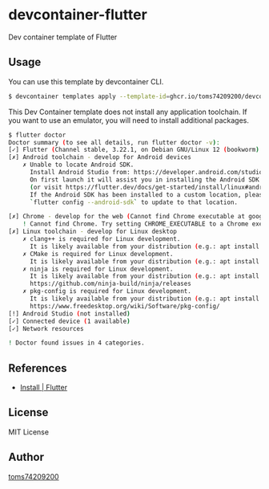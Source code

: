 # devcontainer-flutter

Dev container template of Flutter

## Usage

You can use this template by devcontainer CLI.

```bash
$ devcontainer templates apply --template-id=ghcr.io/toms74209200/devcontainer-flutter/flutter
```

This Dev Container template does not install any application toolchain. If you want to use an emulator, you will need to install additional packages.

```bash
$ flutter doctor
Doctor summary (to see all details, run flutter doctor -v):
[✓] Flutter (Channel stable, 3.22.1, on Debian GNU/Linux 12 (bookworm) 5.15.146.1-microsoft-standard-WSL2, locale en_US)
[✗] Android toolchain - develop for Android devices
    ✗ Unable to locate Android SDK.
      Install Android Studio from: https://developer.android.com/studio/index.html
      On first launch it will assist you in installing the Android SDK components.
      (or visit https://flutter.dev/docs/get-started/install/linux#android-setup for detailed instructions).
      If the Android SDK has been installed to a custom location, please use
      `flutter config --android-sdk` to update to that location.

[✗] Chrome - develop for the web (Cannot find Chrome executable at google-chrome)
    ! Cannot find Chrome. Try setting CHROME_EXECUTABLE to a Chrome executable.
[✗] Linux toolchain - develop for Linux desktop
    ✗ clang++ is required for Linux development.
      It is likely available from your distribution (e.g.: apt install clang), or can be downloaded from https://releases.llvm.org/
    ✗ CMake is required for Linux development.
      It is likely available from your distribution (e.g.: apt install cmake), or can be downloaded from https://cmake.org/download/
    ✗ ninja is required for Linux development.
      It is likely available from your distribution (e.g.: apt install ninja-build), or can be downloaded from
      https://github.com/ninja-build/ninja/releases
    ✗ pkg-config is required for Linux development.
      It is likely available from your distribution (e.g.: apt install pkg-config), or can be downloaded from
      https://www.freedesktop.org/wiki/Software/pkg-config/
[!] Android Studio (not installed)
[✓] Connected device (1 available)
[✓] Network resources

! Doctor found issues in 4 categories.
```

## References

- [Install | Flutter](https://docs.flutter.dev/get-started/install)

## License

MIT License

## Author

[toms74209200](<https://github.com/toms74209200>)